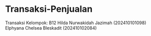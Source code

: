 # Transaksi-Penjualan
Transaksi
Kelompok: B12
Hilda Nurwakidah Jazimah (202410101098)
Elphyana Chelsea Bleskadit (202410102084)
